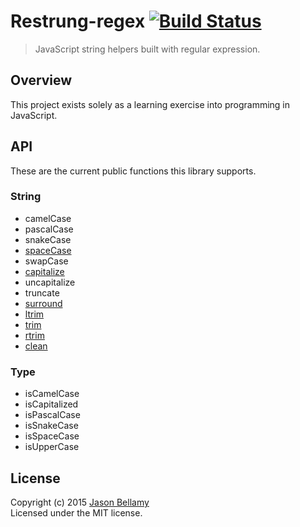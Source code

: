# Restrung-regex [![Build Status](https://travis-ci.org/restrung/restrung-regex.svg)](https://travis-ci.org/restrung/restrung-regex)

> JavaScript string helpers built with regular expression.


## Overview

This project exists solely as a learning exercise into programming in JavaScript.


## API

These are the current public functions this library supports.

### String

- camelCase
- pascalCase
- snakeCase
- [spaceCase](src/space-case.js)
- swapCase
- [capitalize](src/capitalize.js)
- uncapitalize
- truncate
- [surround](src/surround.js)
- [ltrim](src/ltrim.js)
- [trim](src/trim.js)
- [rtrim](src/rtrim.js)
- [clean](src/clean.js)

### Type

- isCamelCase
- isCapitalized
- isPascalCase
- isSnakeCase
- isSpaceCase
- isUpperCase


## License
Copyright (c) 2015 [Jason Bellamy ](http://jasonbellamy.com)  
Licensed under the MIT license.
